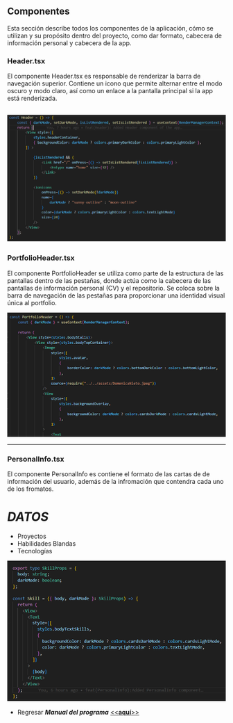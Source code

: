 ## Componentes

Esta sección describe todos los componentes de la aplicación, cómo se utilizan y su propósito dentro del proyecto, como dar formato, cabecera de información personal y cabecera de la app.

### Header.tsx
El componente Header.tsx es responsable de renderizar la barra de navegación superior. Contiene un icono que permite alternar entre el modo oscuro y modo claro, así como un enlace a la pantalla principal si la app está renderizada.

![image](./images/image.png)
---
### PortfolioHeader.tsx
El componente PortfolioHeader se utiliza como parte de la estructura de las pantallas dentro de las pestañas, donde actúa como la cabecera de las pantallas de información personal (CV) y el repositorio. Se coloca sobre la barra de navegación de las pestañas para proporcionar una identidad visual única al portfolio.

![image](./images/image-4.png)

---
### PersonalInfo.tsx
El componente PersonalInfo es contiene el formato de las cartas de de información del usuario, además de la infromación que contendra cada uno de los fromatos.

# *DATOS*
- Proyectos
- Habilidades Blandas
- Tecnologías

![image](./images/image-5.png)

- Regresar _**Manual del programa**_ [<<**aquí**>>](MANUAL_PROGRAMA.md) 